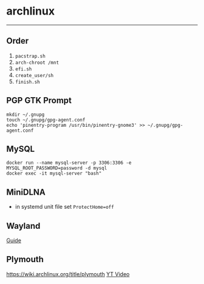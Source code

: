 # archlinux

---

## Order

1. `pacstrap.sh`
2. `arch-chroot /mnt`
3. `efi.sh`
4. `create_user/sh`
5. `finish.sh`

## PGP GTK Prompt

```
mkdir ~/.gnupg
touch ~/.gnupg/gpg-agent.conf
echo 'pinentry-program /usr/bin/pinentry-gnome3' >> ~/.gnupg/gpg-agent.conf
```

## MySQL
```
docker run --name mysql-server -p 3306:3306 -e MYSQL_ROOT_PASSWORD=password -d mysql
docker exec -it mysql-server "bash"
```

## MiniDLNA

* in systemd unit file set `ProtectHome=off`

## Wayland

[Guide](https://forum.endeavouros.com/t/enable-wayland-gnome-gdm-with-nvidia-and-make-gestures-suspend-work/31621)

## Plymouth

https://wiki.archlinux.org/title/plymouth
[YT Video](https://www.youtube.com/watch?v=eTk2yG1JFsE)

